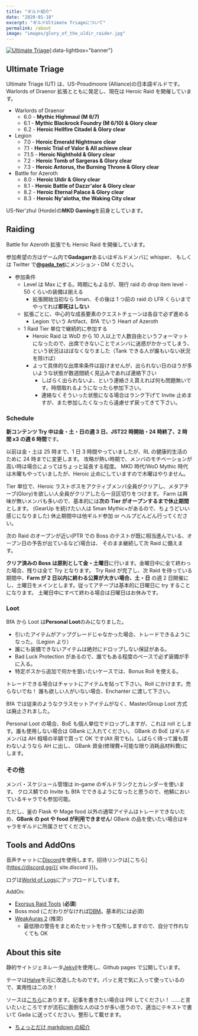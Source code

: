 ```yaml
---
title: "ギルド紹介"
date: "2020-01-18"
excerpt: "ギルドUltimate Triageについて"
permalink: /about
image: "images/glory_of_the_uldir_raider.jpg"
---
```


[![Ultimate Triage](/images/utriage.jpg)](/images/utriage.jpg){:data-lightbox="banner"}

## Ultimate Triage

Ultimate Triage (UT) は、US-Proudmoore (Alliance)の日本語ギルドです。
Warlords of Draenor 拡張とともに発足し、現在は Heroic Raid を開催しています。

- Warlords of Draenor
  - 6.0 - **Mythic Highmaul (M 6/7)**
  - 6.1 - **Mythic Blackrock Foundry (M 6/10) & Glory clear**
  - 6.2 - **Heroic Hellfire Citadel & Glory clear**
- Legion
  - 7.0 - **Heroic Emerald Nightmare clear**
  - 7.1 - **Heroic Trial of Valor & All achieve clear**
  - 7.1.5 - **Heroic Nighthold & Glory clear**
  - 7.2 - **Heroic Tomb of Sargeras & Glory clear**
  - 7.3 - **Heroic Antorus, the Burning Throne & Glory clear**
- Battle for Azeroth
  - 8.0 - **Heroic Uldir & Glory clear**
  - 8.1 - **Heroic Battle of Dazzr'alor & Glory clear**
  - 8.2 - **Heroic Eternal Palace & Glory clear**
  - 8.3 - **Heroic Ny'alotha, the Waking City clear**

US-Ner'zhul (Horde)の**MKD Gaming**を前身としています。

## Raiding

Battle for Azeroth 拡張でも Heroic Raid を開催しています。

参加希望の方はゲーム内で**Gadagarr**あるいはギルドメンバに whisper、
もしくは Twitter で[**@gada_twt**](https://twitter.com/gada_twt)にメンション・DM ください。

- 参加条件
  - Level は Max にする。時期にもよるが、現行 raid の drop item level - 50 くらいの装備は揃える
    - 拡張開始当初なら 5man、その後は 1 つ前の raid の LFR くらいまでやってれば**即死はしない**
  - 拡張ごとに、中心的な成長要素のクエストチェーンは各自で必ず進める
    - Legion でいう Artifact、BfA でいう Heart of Azeroth
  - 1 Raid Tier 単位で継続的に参加する
    - Heroic Raid は WoD から 10 人以上で人数自由というフォーマットになったので、出席できないことでメンバに迷惑がかかってしまう、という状況はほぼなくなりました（Tank できる人が誰もいない状況を除けば）
    - よって具体的な出席率条件は設けませんが、出られない日のほうが多いような状態が数週間続く見込みであれば連絡下さい
      - しばらく出られないよ、という連絡さえ貰えれば何も問題無いです。時間取れるようになったら参加下さい。
      - 連絡なくそういった状態になる場合はランク下げて Invite 止めますが、また参加したくなったら遠慮せず戻ってきて下さい。

### Schedule

**新コンテンツ Try 中は金・土・日の週 3 日、JST22 時開始・24 時終了、2 時間 x3 の週 6 時間**です。

以前は金・土は 25 時まで、1 日 3 時間やっていましたが、RL の健康的生活のために 24 時までに変更します。
攻略が熱い時期で、メンバのモチベーションが高い時は場合によってはちょっと延長する程度。
MKD 時代/WoD Mythic 時代は木曜もやっていましたが、Heroic 止めにしていますので木曜はやりません。

Tier 単位で、Heroic ラストボスをアクティブメンバ全員がクリアし、メタアチーブ(Glory)を欲しい人全員がクリアしたら一旦区切りをつけます。
Farm は興味が無いメンバも多いので、基本的には**次の Tier がオープンするまで休止期間**とします。
(GearUp を続けたい人は 5man Mythic+があるので、ちょうどいい感じになりました)
休止期間中は他ギルド参加 or ヘルプどんどん行ってください。

次の Raid のオープンが近い(PTR での Boss のテストが既に相当進んでいる、オープン日の予告が出ているなど)場合は、
そのまま継続して次 Raid に備えます。

**クリア済みの Boss は原則として金・土曜日**に行います。金曜日中に全て終わった場合、残りは全て Try となります。
Try Raid が完了し、次 Raid を待っている期間中、**Farm が 2 日以内に終わる公算が大きい場合、土・日** の週 2 日開催にし、土曜日をメインとします。従ってアチーブは基本的に日曜日に try することになります。
土曜日中にすべて終わる場合は日曜日はお休みです。

### Loot

BfA から Loot は**Personal Loot**のみになりました。

- 引いたアイテムがアップグレードじゃなかった場合、トレードできるようになった。（Legion より）
- 誰にも装備できないアイテムは絶対にドロップしない保証がある。
- Bad Luck Protection があるので、誰でもある程度のペースで必ず装備が手に入る。
- 特定ボスから追加で何かを狙いたいケースでは、Bonus Roll を使える。

トレードできる場合はチャットにアイテムを貼って下さい。Roll にかけます。売らないでね！
誰も欲しい人がいない場合、Enchanter に渡して下さい。

BfA では従来のようなクラスセットアイテムがなく、Master/Group Loot 方式は廃止されました。

Personal Loot の場合、BoE も個人単位でドロップしますが、これは roll とします。誰も使用しない場合は GBank に入れてください。
GBank の BoE はギルドメンバは AH 相場の半額で買って OK です(Alt 用でも)。しばらく待って誰も買わないようなら AH に出し、
GBank 資金(修理費+可能な限り消耗品材料費)にします。

### その他

メンバ・スケジュール管理は in-game のギルドランクとカレンダーを使います。
クロス鯖での Invite も BfA でできるようになったと思うので、他鯖においているキャラでも参加可能。

ただし、釜の Flask や Mage food 以外の通常アイテムはトレードできないため、**GBank の pot や food が利用できません**!
GBank の品を使いたい場合はキャラをギルドに所属させてください。

## Tools and AddOns

音声チャットに[Discord](https://discordapp.com/)を使用します。招待リンクは[こちら](https://discord.gg/{{ site.discord }})。

ログは[World of Logs](https://www.warcraftlogs.com/guilds/4199/)にアップロードしています。

AddOn:

- [Exorsus Raid Tools](https://mods.curse.com/addons/wow/exorsus-raid-tools) (**必須**)
- Boss mod (こだわりがなければ[DBM](https://mods.curse.com/addons/wow/deadly-boss-mods)。基本的には必須)
- [WeakAuras 2](https://mods.curse.com/addons/wow/weakauras-2) (推奨)
  - 最低限の警告をまとめたセットを作って配布しますので、自分で作れなくても OK

## About this site

静的サイトジェネレータ[Jekyll](https://jekyllrb.com/)を使用し、Github pages で公開しています。

テーマは[Halve](https://github.com/TaylanTatli/Halve)を元に改造したものです。パッと見で気に入って使っているので、実用性は二の次！

ソースは[こちら](https://github.com/ymtszw/utriage)にあります。記事を書きたい場合は PR してください！
……と言いたいところですが流石に面倒な人のほうが多い思うので、適当にテキストで書いて Gada に送ってください。整形して載せます。

- [ちょっとだけ markdown の紹介](/how-to-post)
